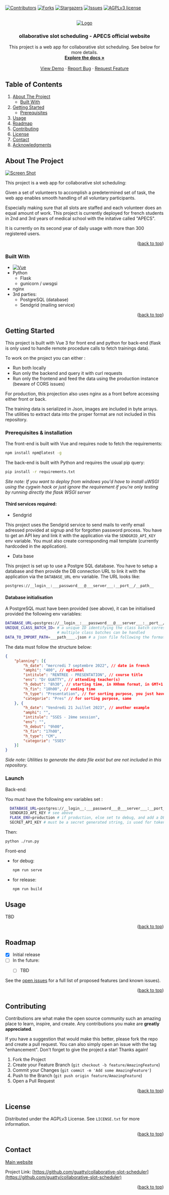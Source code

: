<!-- Improved compatibility of back to top link: See: https://github.com/othneildrew/Best-README-Template/pull/73 -->
<a name="readme-top"></a>
<!--
*** Thanks for checking out the Best-README-Template. If you have a suggestion
*** that would make this better, please fork the repo and create a pull request
*** or simply open an issue with the tag "enhancement".
*** Don't forget to give the project a star!
*** Thanks again! Now go create something AMAZING! :D
-->



<!-- PROJECT SHIELDS -->
<!--
*** I'm using markdown "reference style" links for readability.
*** Reference links are enclosed in brackets [ ] instead of parentheses ( ).
*** See the bottom of this document for the declaration of the reference variables
*** for contributors-url, forks-url, etc. This is an optional, concise syntax you may use.
*** https://www.markdownguide.org/basic-syntax/#reference-style-links
-->
[![Contributors][contributors-shield]][contributors-url]
[![Forks][forks-shield]][forks-url]
[![Stargazers][stars-shield]][stars-url]
[![Issues][issues-shield]][issues-url]
[![AGPLv3 license][license-shield]][license-url]



<!-- PROJECT LOGO -->
<br />
<div align="center">
  <a href="http://www.apecs.ml/">
    <img src="src/assets/APECS-ABEILLE-CADUCEE.png" alt="Logo">
  </a>

  <h3 align="center">ollaborative slot scheduling - APECS official website</h3>


  <p align="center">
This project is a web app for collaborative slot scheduling. See below for more details.
    <br />
    <a href="https://github.com/guatty/collaborative-slot-scheduler"><strong>Explore the docs »</strong></a>
    <br />
    <br />
    <a href="http://www.apecs.ml/">View Demo</a>
    ·
    <a href="https://github.com/guatty/collaborative-slot-scheduler/issues">Report Bug</a>
    ·
    <a href="https://github.com/guatty/collaborative-slot-scheduler/issues">Request Feature</a>
  </p>
</div>




## Table of Contents
  <ol>
    <li>
      <a href="#about-the-project">About The Project</a>
      <ul>
        <li><a href="#built-with">Built With</a></li>
      </ul>
    </li>
    <li>
      <a href="#getting-started">Getting Started</a>
      <ul>
        <li><a href="#prerequisites">Prerequisites</a></li>
      </ul>
    </li>
    <li><a href="#usage">Usage</a></li>
    <li><a href="#roadmap">Roadmap</a></li>
    <li><a href="#contributing">Contributing</a></li>
    <li><a href="#license">License</a></li>
    <li><a href="#contact">Contact</a></li>
    <li><a href="#acknowledgments">Acknowledgments</a></li>
  </ol>




<!-- ABOUT THE PROJECT -->
## About The Project

[![Screen Shot](public/img/product_screenshot.png)](http://www.apecs.ml/)


This project is a web app for collaborative slot scheduling: 

Given a set of volunteers to accomplish a predetermined set of task, the web app enables smooth handling of all voluntary participants. 

Especially making sure that all slots are staffed and each volunteer does an equal amount of work. This project is currently deployed for french students in 2nd and 3rd years of medical school with the initative called "APECS".

It is currently on its second year of daily usage with more than 300 registered users.


<p align="right">(<a href="#readme-top">back to top</a>)</p>



### Built With

* [![Vue][Vue.js]][Vue-url]
* Python
  * Flask
  * gunicorn / uwsgsi
* nginx
* 3rd parties:
  * PostgreSQL (database)
  * Sendgrid (mailing service)


<p align="right">(<a href="#readme-top">back to top</a>)</p>



<!-- GETTING STARTED -->
## Getting Started

This project is built with Vue 3 for front end and python for back-end (flask is only used to handle remote procedure calls to fetch trainings data).

To work on the project you can either :
* Run both locally
* Run only the backend and query it with curl requests
* Run only the frontend and feed the data using the production instance (beware of CORS issues)

For production, this projection also uses nginx as a front before accessing either front or back.



The training data is serialized in Json, images are included in byte arrays.
The utilities to extract data into the proper format are not included in this repository.

### Prerequisites & installation

The front-end is built with Vue and requires node to fetch the requirements:
  ```sh
  npm install npm@latest -g
  ```


The back-end is built with Python and requires the usual pip query:
  ```sh
  pip install -r requirements.txt
  ```
  
*Site note: If you want to deploy from windows you'd have to install uWSGI using the cygwin hack or just ignore the requirement if you're only testing by running directly the flask WSGI server* 


#### Third services required:

* Sendgrid

This project uses the Sendgrid service to send mails to verify email adressed provided at signup and for forgotten password process.
You have to get an API key and link it with the application via the `SENDGRID_API_KEY` env variable.
You must also create corresponding mail template (currently hardcoded in the application).

* Data base

This project is set up to use a Postgre SQL database.
You have to setup a database and then provide the DB connection URL to link it with the application via the `DATABASE_URL` env variable. The URL looks like:
  ```sh
  postgres://__login__:___password___@___server___:__port__/__path__
  ```


#### Database initialisation
A PostgreSQL must have been provided (see above), it can be initialised provided the following env variables:
  ```sh
  DATABASE_URL=postgres://__login__:___password___@___server___:__port__/__path__ # URL to the PgSQL database
  UNIQUE_CLASS_BATCH_ID= # a unique ID identifying the class batch corresponding to the imported data
                         # multiple class batches can be handled
  DATA_TO_IMPORT_PATH=___path____.json # a json file following the format presented below
  ```

The data must follow the structure below:
```json
{
	"planning": [{
		"h_date": "mercredi 7 septembre 2022", // date in french
		"amphi": "400", // optional
		"intitule": "RENTREE - PRESENTATION", // course title
		"ens": "Dr GUATTY", // attending teacher(s)
		"h_debut": "8h30", // starting time, in HHhmm format, in GMT+1 timezone
		"h_fin": "10h00", // ending time
		"h_type": "Presentation", // for sorting purpose, you just have to be consistent with your choice
		"categorie": "Pres" // for sorting purpose, same
	}, {
		"h_date": "Vendredi 21 Juillet 2023", // another example
		"amphi": "",
		"intitule": "SSES - 2ème session",
		"ens": "",
		"h_debut": "9h00",
		"h_fin": "17h00",
		"h_type": "CM",
		"categorie": "SSES"
	}]
}
```

*Side note: Utilities to generate the data file exist but are not included in this repository.*



### Launch

Back-end:

You must have the following env variables set :
  ```sh
    DATABASE_URL=postgres://__login__:___password___@___server___:__port__/__path__ # see above
    SENDGRID_API_KEY # see above
    FLASK_ENV=production # if production, else set to debug, and add a DEUBG=True variable
    SECRET_API_KEY # must be a secret generated string, is used for token & password hashes generation
  ```
Then:
  ```sh
  python ./run.py
  ```


Front-end 
* for debug:
  ```sh
  npm run serve
  ```
* for release:
  ```sh
  npm run build
  ```

<!-- USAGE EXAMPLES -->
## Usage

TBD

<p align="right">(<a href="#readme-top">back to top</a>)</p>




<!-- ROADMAP -->
## Roadmap

- [x] Initial release
- [ ] In the future:
  - [ ] TBD


See the [open issues](https://github.com/guatty/collaborative-slot-scheduler/issues) for a full list of proposed features (and known issues).

<p align="right">(<a href="#readme-top">back to top</a>)</p>



<!-- CONTRIBUTING -->
## Contributing

Contributions are what make the open source community such an amazing place to learn, inspire, and create. Any contributions you make are **greatly appreciated**.

If you have a suggestion that would make this better, please fork the repo and create a pull request. You can also simply open an issue with the tag "enhancement".
Don't forget to give the project a star! Thanks again!

1. Fork the Project
2. Create your Feature Branch (`git checkout -b feature/AmazingFeature`)
3. Commit your Changes (`git commit -m 'Add some AmazingFeature'`)
4. Push to the Branch (`git push origin feature/AmazingFeature`)
5. Open a Pull Request

<p align="right">(<a href="#readme-top">back to top</a>)</p>



<!-- LICENSE -->
## License

Distributed under the AGPLv3 License. See `LICENSE.txt` for more information.

<p align="right">(<a href="#readme-top">back to top</a>)</p>



<!-- CONTACT -->
## Contact

[Main website](http://www.apecs.ml/)

Project Link: [https://github.com/guatty/collaborative-slot-scheduler](https://github.com/guatty/collaborative-slot-scheduler)

<p align="right">(<a href="#readme-top">back to top</a>)</p>




<!-- MARKDOWN LINKS & IMAGES -->
<!-- https://www.markdownguide.org/basic-syntax/#reference-style-links -->
[contributors-shield]: https://img.shields.io/github/contributors/guatty/collaborative-slot-scheduler.svg?style=for-the-badge
[contributors-url]: https://github.com/guatty/collaborative-slot-scheduler/graphs/contributors
[forks-shield]: https://img.shields.io/github/forks/guatty/collaborative-slot-scheduler.svg?style=for-the-badge
[forks-url]: https://github.com/guatty/collaborative-slot-scheduler/network/members
[stars-shield]: https://img.shields.io/github/stars/guatty/collaborative-slot-scheduler.svg?style=for-the-badge
[stars-url]: https://github.com/guatty/collaborative-slot-scheduler/stargazers
[issues-shield]: https://img.shields.io/github/issues/guatty/collaborative-slot-scheduler.svg?style=for-the-badge
[issues-url]: https://github.com/guatty/collaborative-slot-scheduler/issues
[license-shield]: https://img.shields.io/github/license/guatty/collaborative-slot-scheduler.svg?style=for-the-badge
[license-url]: https://github.com/guatty/collaborative-slot-scheduler/blob/master/LICENSE.txt
[product-screenshot]: images/screenshot.png
[Next.js]: https://img.shields.io/badge/next.js-000000?style=for-the-badge&logo=nextdotjs&logoColor=white
[Next-url]: https://nextjs.org/
[React.js]: https://img.shields.io/badge/React-20232A?style=for-the-badge&logo=react&logoColor=61DAFB
[React-url]: https://reactjs.org/
[Vue.js]: https://img.shields.io/badge/Vue.js-35495E?style=for-the-badge&logo=vuedotjs&logoColor=4FC08D
[Vue-url]: https://vuejs.org/
[Angular.io]: https://img.shields.io/badge/Angular-DD0031?style=for-the-badge&logo=angular&logoColor=white
[Angular-url]: https://angular.io/
[Svelte.dev]: https://img.shields.io/badge/Svelte-4A4A55?style=for-the-badge&logo=svelte&logoColor=FF3E00
[Svelte-url]: https://svelte.dev/
[Laravel.com]: https://img.shields.io/badge/Laravel-FF2D20?style=for-the-badge&logo=laravel&logoColor=white
[Laravel-url]: https://laravel.com
[Bootstrap.com]: https://img.shields.io/badge/Bootstrap-563D7C?style=for-the-badge&logo=bootstrap&logoColor=white
[Bootstrap-url]: https://getbootstrap.com
[JQuery.com]: https://img.shields.io/badge/jQuery-0769AD?style=for-the-badge&logo=jquery&logoColor=white
[JQuery-url]: https://jquery.com 
